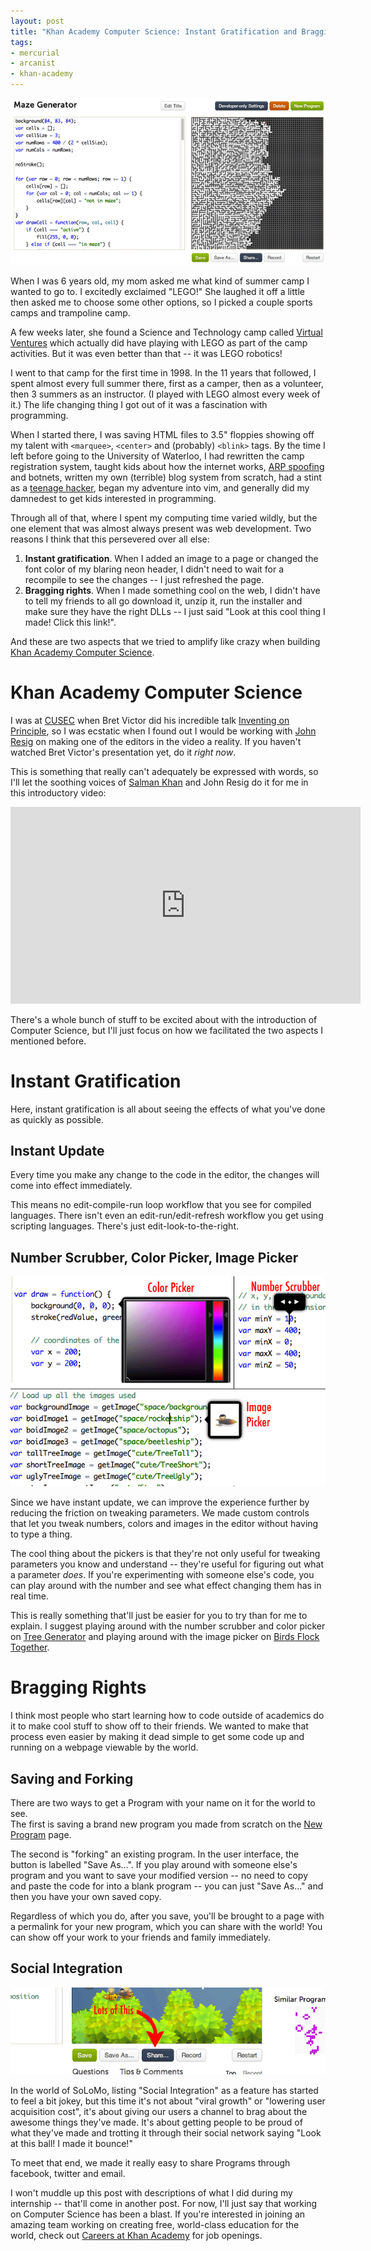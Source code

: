 ```yaml
---
layout: post
title: "Khan Academy Computer Science: Instant Gratification and Bragging Rights"
tags:
- mercurial
- arcanist
- khan-academy
---
```


![Maze](/images/12-08-14-maze.png)

When I was 6 years old, my mom asked me what kind of summer camp I wanted to go 
to. I excitedly exclaimed "LEGO!" She laughed it off a little then asked me to 
choose some other options, so I picked a couple sports camps and trampoline 
camp.

A few weeks later, she found a Science and Technology camp called [Virtual 
Ventures][1] which actually did have playing with LEGO as part of the camp 
activities. But it was even better than that -- it was LEGO robotics!

I went to that camp for the first time in 1998. In the 11 years that followed, I 
spent almost every full summer there, first as a camper, then as a volunteer, 
then 3 summers as an instructor. (I played with LEGO almost every week of it.)
The life changing thing I got out of it was a fascination with programming.

When I started there, I was saving HTML files to 3.5" floppies showing off my 
talent with `<marquee>`, `<center>` and (probably) `<blink>` tags. By the time I 
left before going to the University of Waterloo, I had rewritten the camp 
registration system, taught kids about how the internet works, [ARP spoofing][2] 
and botnets, written my own (terrible) blog system from scratch, had a stint as 
a [teenage hacker][3], began my adventure into vim, and generally did my 
damnedest to get kids interested in programming.

Through all of that, where I spent my computing time varied wildly, but the one 
element that was almost always present was web development. Two reasons I think 
that this persevered over all else:

1. **Instant gratification**. When I added an image to a page or changed the 
   font color of my blaring neon header, I didn't need to wait for a recompile 
   to see the changes -- I just refreshed the page.
2. **Bragging rights**. When I made something cool on the web, I didn't have to 
   tell my friends to all go download it, unzip it, run the installer and make 
   sure they have the right DLLs -- I just said "Look at this cool thing I made! 
   Click this link!".

And these are two aspects that we tried to amplify like crazy when building 
[Khan Academy Computer Science][4].

Khan Academy Computer Science
=============================

I was at [CUSEC][5] when Bret Victor did his incredible talk [Inventing on 
Principle][6], so I was ecstatic when I found out I would be working with [John 
Resig][7] on making one of the editors in the video a reality. If you haven't 
watched Bret Victor's presentation yet, do it _right now_.

This is something that really can't adequately be expressed with words, so I'll 
let the soothing voices of [Salman Khan][8] and John Resig do it for me in this 
introductory video:

<iframe width="560" height="315" src="http://www.youtube.com/embed/tygZ2A8rytQ" 
frameborder="0" allowfullscreen></iframe>

There's a whole bunch of stuff to be excited about with the introduction of 
Computer Science, but I'll just focus on how we facilitated the two aspects I 
mentioned before.

Instant Gratification
=====================

Here, instant gratification is all about seeing the effects of what you've done 
as quickly as possible.

Instant Update
--------------
Every time you make any change to the code in the editor, the changes will come 
into effect immediately.

This means no edit-compile-run loop workflow that you see for compiled 
languages.  There isn't even an edit-run/edit-refresh workflow you get using 
scripting languages. There's just edit-look-to-the-right.

Number Scrubber, Color Picker, Image Picker
-------------------------------------------

![Pickers](/images/12-08-14-pickers.png)

Since we have instant update, we can improve the experience further by reducing 
the friction on tweaking parameters. We made custom controls that let you tweak 
numbers, colors and images in the editor without having to type a thing.

The cool thing about the pickers is that they're not only useful for tweaking 
parameters you know and understand -- they're useful for figuring out what a 
parameter _does_. If you're experimenting with someone else's code, you can play 
around with the number and see what effect changing them has in real time.

This is really something that'll just be easier for you to try than for me to 
explain.  I suggest playing around with the number scrubber and color picker on 
[Tree Generator][8] and playing around with the image picker on [Birds Flock 
Together][9].

Bragging Rights
===============

I think most people who start learning how to code outside of academics do it to 
make cool stuff to show off to their friends. We wanted to make that process 
even easier by making it dead simple to get some code up and running on a 
webpage viewable by the world.

Saving and Forking
------------------

There are two ways to get a Program with your name on it for the world to see.  
The first is saving a brand new program you made from scratch on the [New 
Program][10] page.

The second is "forking" an existing program. In the user interface, the button 
is labelled "Save As...". If you play around with someone else's program and you 
want to save your modified version -- no need to copy and paste the code for 
into a blank program -- you can just "Save As..." and then you have your own 
saved copy.

Regardless of which you do, after you save, you'll be brought to a page with a 
permalink for your new program, which you can share with the world! You can show 
off your work to your friends and family immediately.

Social Integration
------------------

![Share](/images/12-08-14-share.png)

In the world of SoLoMo, listing "Social Integration" as a feature has started to 
feel a bit jokey, but this time it's not about "viral growth" or "lowering user 
acquisition cost", it's about giving our users a channel to brag about the 
awesome things they've made. It's about getting people to be proud of what 
they've made and trotting it through their social network saying "Look at this 
ball! I made it bounce!"

To meet that end, we made it really easy to share Programs through facebook, 
twitter and email.

I won't muddle up this post with descriptions of what I did during my internship 
-- that'll come in another post. For now, I'll just say that working on Computer 
Science has been a blast. If you're interested in joining an amazing team 
working on creating free, world-class education for the world, check out 
[Careers at Khan Academy][11] for job openings.


[1]: http://www.virtualventures.ca/new/
[2]: http://en.wikipedia.org/wiki/ARP_spoofing
[3]: http://www.codinghorror.com/blog/2012/08/i-was-a-teenage-hacker.html
[4]: http://khanacademy.org/cs
[5]: http://cusec.net/
[6]: https://vimeo.com/36579366
[7]: http://ejohn.org/
[8]: http://www.khanacademy.org/cs/tree-generator/822944839
[9]: http://www.khanacademy.org/cs/birds-flock-together/940061217
[10]: http://khanacademy.org/cs/new
[11]: http://www.khanacademy.org/careers
